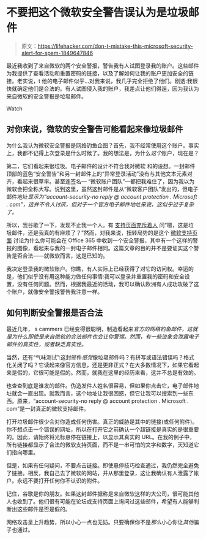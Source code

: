 # 不要把这个微软安全警告误认为是垃圾邮件

> 原文：<https://lifehacker.com/don-t-mistake-this-microsoft-security-alert-for-spam-1849647846>

最近我收到了来自微软的两个安全警报，警告我有人试图登录我的账户。这些邮件为我提供了查看活动和重置密码的链接，以及了解如何让我的账户更加安全的链接。老实说，t 他的电子邮件似乎...对我来说，我几乎完全拒绝了他们。剧透:我很快就确定他们是合法的。有人试图侵入我的账户，我差点让他们得逞，因为我认为来自微软的安全警报是垃圾邮件。

Watch

## 对你来说，微软的安全警告可能看起来像垃圾邮件

为什么我认为微软安全警报是网络钓鱼企图？首先，我不经常使用这个账户。事实上，我都不记得上次登录是什么时候了。我的想法是，为什么*这个*账户，现在是？

第二，它们看起来很垃圾。电子邮件的设计不符合我对微软 和的设想。一封邮件顶部的蓝色“安全警告”和另一封邮件上的“异常登录活动”没有与其他文本元素对齐，看起来很草率。甚至连签名— “微软账户团队”—都把我难住了，因为我以为微软会把全称大写。说到这里，虽然这封邮件是从“微软客户团队”发出的，但电子邮件地址*显示为“account-security-no reply @ account protection . Microsoft . com”，这并不令人讨厌，但对于一个官方电子邮件地址来说，这似乎过于复杂了。*

所以，我谷歌了一下，发现不止我一个人。有 [支持页面充斥着人](https://answers.microsoft.com/en-us/outlook_com/forum/all/microsoft-account-security-alert-spam/bc03602b-dbb7-4a4a-abcd-116d235979ed) 问“嗯，这是垃圾邮件，还是我真的有麻烦了？”然而，对我来说，扭转局势的是这个 [微软支持页面](https://learn.microsoft.com/en-us/microsoft-365/troubleshoot/o365-security/account-security-alert-email) 讨论为什么你可能会在 Office 365 中收到一个安全警报，其中有一个这样的警报的图像，看起来与我的一封电子邮件相同。这篇文章的目的并不是要证实这个警告是否合法——就微软而言，这是已知的。

我决定登录我的微软账户。你瞧，有人实际上已经获得了对它的访问权。幸运的是，他们似乎没有用这种能力做任何事情:我可以登录并重置我的密码和安全设置，没有任何问题。然而，根据我最近的活动，我可以确认欧洲有人成功攻破了这个账户，就像安全警报警告我注意一样。

## 如何判断安全警报是否合法

最近几年， s cammers 已经变得很聪明，制造看起来*官方的网络钓鱼邮件，这就是为什么即使是来自微软的合法邮件也会让你警惕。然而，有一些迹象会泄露电子邮件的真实性，或者缺乏真实性。*

当然，还有“气味测试”:这封邮件*感觉*像垃圾邮件吗？有拼写或语法错误吗？格式化关闭了吗？它读起来像官方信息，还是更非正式？在大多数情况下，如果它看起来是假的，它很可能是假的。然而，就我在这里的经历来看，这并不总是有效的。

也查查到底是谁发的邮件。伪造发件人姓名很容易，但如果你点击它，电子邮件地址就会一直出现。就我而言，这个地址让我很困惑，但它让我可以搜索到一些东西。原来，“account-security-no reply @ account protection . Microsoft . com”是一封真正的微软支持邮件。

打开垃圾邮件很少会对你造成任何伤害。真正的威胁是其中的链接(或任何附件)。你不想点击一个错误的网址，所以在打开它之前确认一个超链接是真实的是很重要的。因此，请始终将光标悬停在链接上，以显示其真实的 URL。在我的例子中，所有链接都显示了合法的微软支持页面，而不是一串可怕的文字和数字，天知道它们指向哪里。

但是，如果有任何疑问，不要点击链接。即使悬停技巧检查通过，我仍然完全避免了链接。相反，我自己去了微软的网站，并从那里登录，这让我确认有人泄露了帐户。永远不要打开任何你不认识的附件。

记住，谷歌是你的朋友。如果这封邮件据称是来自微软这样的大公司，很可能其他人也收到了。他们很有可能在论坛或支持页面上询问过这些邮件，希望有人能够判断出这些邮件是否是假的。

网络攻击呈上升趋势，所以小心一点也无妨。只要确保你不是*那么*小心你让*其他*骗子也通过。
